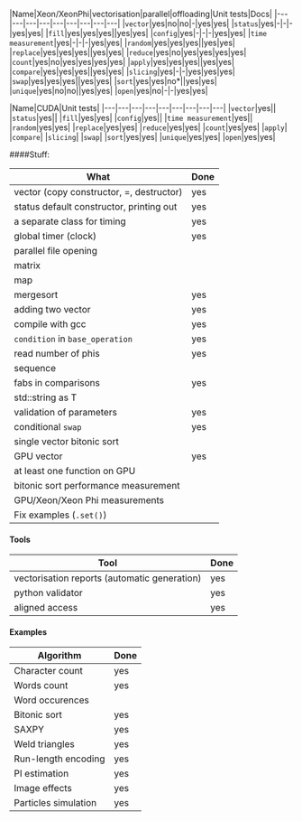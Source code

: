 |Name|Xeon/XeonPhi|vectorisation|parallel|offloading|Unit tests|Docs|
|---|---|---|---|---|---|---|---|---|
|`vector`|yes|no|no|-|yes|yes|
|`status`|yes|-|-|-|yes|yes|
|`fill`|yes|yes|yes||yes|yes|
|`config`|yes|-|-|-|yes|yes|
|`time measurement`|yes|-|-|-|yes|yes|
|`random`|yes|yes|yes||yes|yes|
|`replace`|yes|yes|yes||yes|yes|
|`reduce`|yes|no|yes|yes|yes|yes|
|`count`|yes|no|yes|yes|yes|yes|
|`apply`|yes|yes|yes||yes|yes|
|`compare`|yes|yes|yes||yes|yes|
|`slicing`|yes|-|-|yes|yes|yes|
|`swap`|yes|yes|yes||yes|yes|
|`sort`|yes|yes|no*||yes|yes|
|`unique`|yes|no|no||yes|yes|
|`open`|yes|no|-|-|yes|yes|

|Name|CUDA|Unit tests|
|---|---|---|---|---|---|---|---|---|
|`vector`|yes||
|`status`|yes||
|`fill`|yes|yes|
|`config`|yes||
|`time measurement`|yes||
|`random`|yes|yes|
|`replace`|yes|yes|
|`reduce`|yes|yes|
|`count`|yes|yes|
|`apply`|
|`compare`|
|`slicing`|
|`swap`|
|`sort`|yes|yes|
|`unique`|yes|yes|
|`open`|yes|yes|

####Stuff:

|What|Done|
|---|---|
|vector (copy constructor, =, destructor)|yes|
|status default constructor, printing out|yes|
|a separate class for timing|yes|
|global timer (clock)|yes|
|parallel file opening||
|matrix||
|map||
|mergesort|yes|
|adding two vector|yes|
|compile with gcc|yes|
|`condition` in `base_operation`|yes|
|read number of phis|yes|
|sequence||
|fabs in comparisons|yes|
|std::string as T||
|validation of parameters|yes|
|conditional `swap`|yes|
|single vector bitonic sort||
|GPU vector|yes|
|at least one function on GPU||
|bitonic sort performance measurement||
|GPU/Xeon/Xeon Phi measurements||
|Fix examples (`.set()`)||


#### Tools

|Tool|Done|
|---|---|
|vectorisation reports (automatic generation)|yes|
|python validator|yes|
|aligned access|yes|

#### Examples

|Algorithm|Done|
|---|---|
|Character count|yes|
|Words count|yes|
|Word occurences||
|Bitonic sort|yes|
|SAXPY|yes|
|Weld triangles|yes|
|Run-length encoding|yes|
|PI estimation|yes|
|Image effects|yes|
|Particles simulation|yes|
